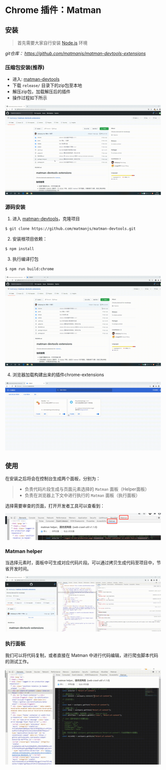 # Chrome 插件：Matman

## 安装

> 首先需要大家自行安装 [Node.js](http://nodejs.cn/) 环境

*git仓库： https://github.com/matmanjs/matman-devtools-extensions*

### 压缩包安装(推荐)

- 进入: [matman-devtools](https://github.com/matmanjs/matman-devtools)
- 下载 `release/` 目录下的zip包至本地
- 解压zip包，加载解压后的插件
- 操作过程如下所示

<img src="./devtools.assets/20200903_插件安装.gif" alt="20200903_插件安装" style="zoom:50%;" />

### 源码安装

1. 进入 [matman-devtools](https://github.com/matmanjs/matman-devtools)，克隆项目

```bash
$ git clone https://github.com/matmanjs/matman-devtools.git
```

2. 安装根项目依赖：

```bash
$ npm install
```

3. 执行编译打包

```bash
$ npm run build:chrome
```

<img src="./devtools.assets/20200903_clone&build.gif" alt="20200903_clone&build" style="zoom:50%;" />

4. 浏览器加载构建出来的插件chrome-extensions

<img src="./devtools.assets/20200903_setup.gif" alt="20200903_setup" style="zoom:50%;" />


## 使用

在安装之后将会在控制台生成两个面板，分别为：

> - 负责代码片段生成与页面元素选择的 `Matman` 面板（Helper面板）
> - 负责在浏览器上下文中进行执行的 `Matman` 面板（执行面板）

选择需要审查的页面，打开开发者工具可以查看到：

<img src="./devtools.assets/安装成功.png" alt="安装成功.png" style="zoom:75%;" />


### Matman helper

当选择元素时，面板中可生成对应代码片段。可以通过拷贝生成代码至项目中，节省开发时间。

<img src="./devtools.assets/20200904_helper.gif" alt="20200904_helper" style="zoom:75%;" />

### 执行面板

我们可以将代码复制，或者直接在 Matman 中进行代码编辑，进行爬虫脚本代码的测试工作。

<img src="./devtools.assets/20200904_matman执行.gif" alt="20200904_matman执行" style="zoom:75%;" />
